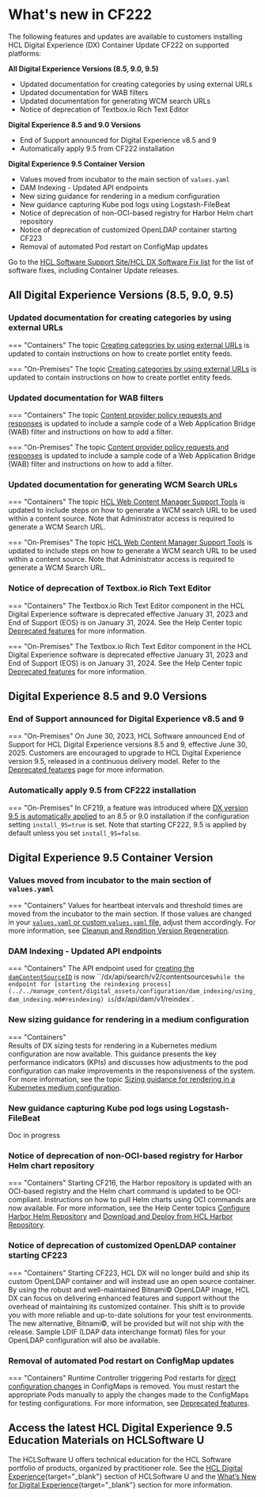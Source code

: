 # What's new in CF222

The following features and updates are available to customers installing HCL Digital Experience (DX) Container Update CF222 on supported platforms:

**All Digital Experience Versions (8.5, 9.0, 9.5)**

- Updated documentation for creating categories by using external URLs
- Updated documentation for WAB filters
- Updated documentation for generating WCM search URLs
- Notice of deprecation of Textbox.io Rich Text Editor

**Digital Experience 8.5 and 9.0 Versions**

- End of Support announced for Digital Experience v8.5 and 9
- Automatically apply 9.5 from CF222 installation

**Digital Experience 9.5 Container Version**

- Values moved from incubator to the main section of `values.yaml`
- DAM Indexing - Updated API endpoints
- New sizing guidance for rendering in a medium configuration
- New guidance capturing Kube pod logs using Logstash-FileBeat
- Notice of deprecation of non-OCI-based registry for Harbor Helm chart repository
- Notice of deprecation of customized OpenLDAP container starting CF223
- Removal of automated Pod restart on ConfigMap updates

Go to the [HCL Software Support Site/HCL DX Software Fix list](https://support.hcltechsw.com/csm?id=kb_article&sysparm_article=KB0013939&sys_kb_id=519ebc84db1c341055f38d6d13961959) for the list of software fixes, including Container Update releases.

## All Digital Experience Versions (8.5, 9.0, 9.5)

### Updated documentation for creating categories by using external URLs

=== "Containers"
    The topic [Creating categories by using external URLs](../../build_sites/create_sites/site_prep_content_author/prep_site_toolbar/customizing_applications_palette/epc_using_external_urls.md) is updated to contain instructions on how to create portlet entity feeds.

=== "On-Premises"
    The topic [Creating categories by using external URLs](../../build_sites/create_sites/site_prep_content_author/prep_site_toolbar/customizing_applications_palette/epc_using_external_urls.md) is updated to contain instructions on how to create portlet entity feeds.

### Updated documentation for WAB filters

=== "Containers"
    The topic [Content provider policy requests and responses](../../extend_dx/integration/wab/wab/h_wab_response.md#filters) is updated to include a sample code of a Web Application Bridge (WAB) filter and instructions on how to add a filter.

=== "On-Premises"
    The topic [Content provider policy requests and responses](../../extend_dx/integration/wab/wab/h_wab_response.md#filters) is updated to include a sample code of a Web Application Bridge (WAB) filter and instructions on how to add a filter.

### Updated documentation for generating WCM Search URLs

=== "Containers"
    The topic [HCL Web Content Manager Support Tools](../../deployment/manage/troubleshooting/wcm_support_tools.md#generate-wcm-search-url) is updated to include steps on how to generate a WCM search URL to be used within a content source. Note that Administrator access is required to generate a WCM Search URL.

=== "On-Premises"
    The topic [HCL Web Content Manager Support Tools](../../deployment/manage/troubleshooting/wcm_support_tools.md#generate-wcm-search-url) is updated to include steps on how to generate a WCM search URL to be used within a content source. Note that Administrator access is required to generate a WCM Search URL.

### Notice of deprecation of Textbox.io Rich Text Editor 

=== "Containers"
    The Textbox.io Rich Text Editor component in the HCL Digital Experience software is deprecated effective January 31, 2023 and End of Support (EOS) is on January 31, 2024. See the Help Center topic [Deprecated features](../deprecated_features.md) for more information.

=== "On-Premises"
    The Textbox.io Rich Text Editor component in the HCL Digital Experience software is deprecated effective January 31, 2023 and End of Support (EOS) is on January 31, 2024. See the Help Center topic [Deprecated features](../deprecated_features.md) for more information.

## Digital Experience 8.5 and 9.0 Versions

### End of Support announced for Digital Experience v8.5 and 9

=== "On-Premises"
    On June 30, 2023, HCL Software announced End of Support for HCL Digital Experience versions 8.5 and 9, effective June 30, 2025. Customers are encouraged to upgrade to HCL Digital Experience version 9.5, released in a continuous delivery model. Refer to the [Deprecated features](../deprecated_features.md) page for more information.
    
### Automatically apply 9.5 from CF222 installation

=== "On-Premises"
    In CF219, a feature was introduced where [DX version 9.5 is automatically applied](../../deployment/install/traditional/cf_install/index.md) to an 8.5 or 9.0 installation if the configuration setting `install_95=true` is set. Note that starting CF222, 9.5 is applied by default unless you set `install_95=false`.

## Digital Experience 9.5 Container Version

### Values moved from incubator to the main section of `values.yaml`

=== "Containers"
    Values for heartbeat intervals and threshold times are moved from the incubator to the main section. If those values are changed in your [`values.yaml` or custom `values.yaml` file](../../deployment/install/container/helm_deployment/preparation/mandatory_tasks/prepare_configuration.md#helm-chart-valuesyaml), adjust them accordingly. For more information, see [Cleanup and Rendition Version Regeneration](../../manage_content/digital_assets/configuration/rendition_version_regeneration_and_cleanup.md).

### DAM Indexing - Updated API endpoints 

=== "Containers" 
    The API endpoint used for [creating the `damContentSourceID`](../../manage_content/digital_assets/configuration/dam_indexing/configure_dam_indexing.md#configuring-dam-indexing) is now ``/dx/api/search/v2/contentsources` while the endpoint for [starting the reindexing process](../../manage_content/digital_assets/configuration/dam_indexing/using_dam_indexing.md#reindexing) is `/dx/api/dam/v1/reindex`. 

### New sizing guidance for rendering in a medium configuration

=== "Containers"    
    Results of DX sizing tests for rendering in a Kubernetes medium configuration are now available. This guidance presents the key performance indicators (KPIs) and discusses how adjustments to the pod configuration can make improvements in the responsiveness of the system. For more information, see the topic [Sizing guidance for rendering in a Kubernetes medium configuration](../../guide_me/performance_tuning/container_deployments/index.md).

### New guidance capturing Kube pod logs using Logstash-FileBeat

Doc in progress

### Notice of deprecation of non-OCI-based registry for Harbor Helm chart repository

=== "Containers"
    Starting CF216, the Harbor repository is updated with an OCI-based registry and the Helm chart command is updated to be OCI-compliant. Instructions on how to pull Helm charts using OCI commands are now available. For more information, see the Help Center topics [Configure Harbor Helm Repository](../../deployment/install/container/helm_deployment/preparation/get_the_code/configure_harbor_helm_repo.md) and [Download and Deploy from HCL Harbor Repository](../../get_started/download/harbor_container_registry.md).
    
### Notice of deprecation of customized OpenLDAP container starting CF223

=== "Containers"
    Starting CF223, HCL DX will no longer build and ship its custom OpenLDAP container and will instead use an open source container. By using the robust and well-maintained Bitnami&copy; OpenLDAP image, HCL DX can focus on delivering enhanced features and support without the overhead of maintaining its customized container. This shift is to provide you with more reliable and up-to-date solutions for your test environments. The new alternative, Bitnami&copy;, will be provided but will not ship with the release. Sample LDIF (LDAP data interchange format) files for your OpenLDAP configuration will also be available.
    
### Removal of automated Pod restart on ConfigMap updates

=== "Containers"
    Runtime Controller triggering Pod restarts for [direct configuration changes](../../deployment/manage/container_configuration/index.md#rollout-of-configuration-changes) in ConfigMaps is removed. You must restart the appropriate Pods manually to apply the changes made to the ConfigMaps for testing configurations. For more information, see [Deprecated features](../deprecated_features.md).

## Access the latest HCL Digital Experience 9.5 Education Materials on HCLSoftware U

The HCLSoftware U offers technical education for the HCL Software portfolio of products, organized by practitioner role. See the [HCL Digital Experience](https://hclsoftwareu.hcltechsw.com/hcl-dx){target="_blank"} section of HCLSoftware U and the [What’s New for Digital Experience](https://hclsoftwareu.hcltechsw.com/courses?search=eyJjYXQiOiI1NSIsInRpdGxlIjoiIiwiZmlsdGVyIjoiIn0=){target="_blank"} section for more information.

